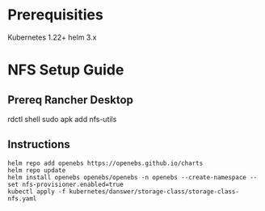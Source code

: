 # Prerequisities

Kubernetes 1.22+
helm 3.x


# NFS Setup Guide

## Prereq Rancher Desktop
rdctl shell sudo apk add nfs-utils

## Instructions
```
helm repo add openebs https://openebs.github.io/charts
helm repo update
helm install openebs openebs/openebs -n openebs --create-namespace --set nfs-provisioner.enabled=true
kubectl apply -f kubernetes/danswer/storage-class/storage-class-nfs.yaml
```

